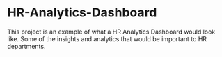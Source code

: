 # HR-Analytics-Dashboard
This project is an example of what a HR Analytics Dashboard would look like. Some of the insights and analytics that would be important to HR departments.
